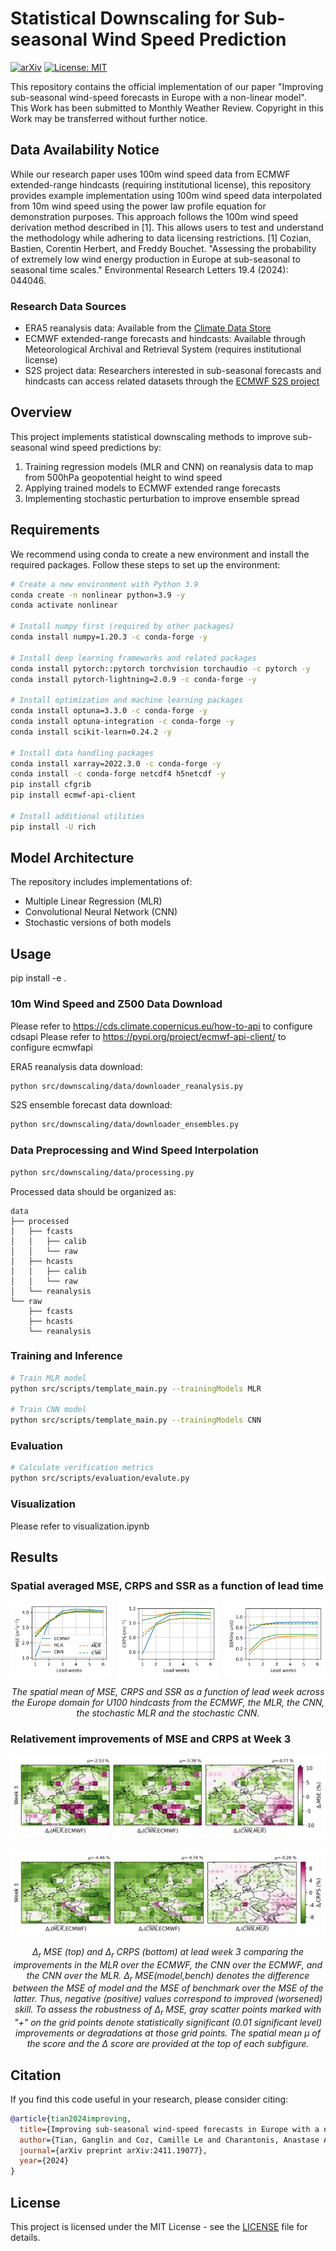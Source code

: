 # Statistical Downscaling for Sub-seasonal Wind Speed Prediction
[![arXiv](https://img.shields.io/badge/arXiv-2411.19077-b31b1b.svg)](https://arxiv.org/abs/2411.19077)
[![License: MIT](https://img.shields.io/badge/License-MIT-yellow.svg)](https://opensource.org/licenses/MIT)

This repository contains the official implementation of our paper "Improving sub-seasonal wind-speed forecasts in Europe with a non-linear model". This Work has been submitted to Monthly Weather Review. Copyright in this Work may be transferred without further notice.

## Data Availability Notice
While our research paper uses 100m wind speed data from ECMWF extended-range hindcasts (requiring institutional license), this repository provides example implementation using 100m wind speed data interpolated from 10m wind speed using the power law profile equation for demonstration purposes. This approach follows the 100m wind speed derivation method described in [1]. This allows users to test and understand the methodology while adhering to data licensing restrictions.
[1] Cozian, Bastien, Corentin Herbert, and Freddy Bouchet. "Assessing the probability of extremely low wind energy production in Europe at sub-seasonal to seasonal time scales." Environmental Research Letters 19.4 (2024): 044046.

### Research Data Sources
- ERA5 reanalysis data: Available from the [Climate Data Store](https://cds.climate.copernicus.eu)
- ECMWF extended-range forecasts and hindcasts: Available through Meteorological Archival and Retrieval System (requires institutional license)
- S2S project data: Researchers interested in sub-seasonal forecasts and hindcasts can access related datasets through the [ECMWF S2S project](https://www.ecmwf.int/en/research/projects/s2s)

## Overview
This project implements statistical downscaling methods to improve sub-seasonal wind speed predictions by:
1. Training regression models (MLR and CNN) on reanalysis data to map from 500hPa geopotential height to wind speed
2. Applying trained models to ECMWF extended range forecasts
3. Implementing stochastic perturbation to improve ensemble spread

## Requirements
We recommend using conda to create a new environment and install the required packages. Follow these steps to set up the environment:

```bash
# Create a new environment with Python 3.9
conda create -n nonlinear python=3.9 -y
conda activate nonlinear

# Install numpy first (required by other packages)
conda install numpy=1.20.3 -c conda-forge -y

# Install deep learning frameworks and related packages
conda install pytorch::pytorch torchvision torchaudio -c pytorch -y
conda install pytorch-lightning=2.0.9 -c conda-forge -y

# Install optimization and machine learning packages
conda install optuna=3.3.0 -c conda-forge -y
conda install optuna-integration -c conda-forge -y
conda install scikit-learn=0.24.2 -y

# Install data handling packages
conda install xarray=2022.3.0 -c conda-forge -y
conda install -c conda-forge netcdf4 h5netcdf -y
pip install cfgrib 
pip install ecmwf-api-client

# Install additional utilities
pip install -U rich
```

## Model Architecture
The repository includes implementations of:
- Multiple Linear Regression (MLR)
- Convolutional Neural Network (CNN)
- Stochastic versions of both models

## Usage
pip install -e .

### 10m Wind Speed and Z500 Data Download
Please refer to https://cds.climate.copernicus.eu/how-to-api to configure cdsapi
Please refer to https://pypi.org/project/ecmwf-api-client/ to configure ecmwfapi

ERA5 reanalysis data download:
```bash
python src/downscaling/data/downloader_reanalysis.py
```

S2S ensemble forecast data download:
```bash
python src/downscaling/data/downloader_ensembles.py
```

### Data Preprocessing and Wind Speed Interpolation
```bash
python src/downscaling/data/processing.py
```

Processed data should be organized as:
```
data
├── processed
│   ├── fcasts
│   │   ├── calib
│   │   └── raw
│   ├── hcasts
│   │   ├── calib
│   │   └── raw
│   └── reanalysis
└── raw
    ├── fcasts
    ├── hcasts
    └── reanalysis
```
### Training and Inference
```bash
# Train MLR model
python src/scripts/template_main.py --trainingModels MLR

# Train CNN model 
python src/scripts/template_main.py --trainingModels CNN
```

### Evaluation
```bash
# Calculate verification metrics
python src/scripts/evaluation/evalute.py
```

### Visualization 
Please refer to visualization.ipynb

## Results

### Spatial averaged MSE, CRPS and SSR as a function of lead time

<div style="display: flex; justify-content: space-between;">
  <img src="data/results/WithOptuna/visualizations/curve_MSE_w1_w6.png" width="32%" alt="MSE Performance">
  <img src="data/results/WithOptuna/visualizations/curve_CRPS_w1_w6.png" width="32%" alt="CRPS Performance">
  <img src="data/results/WithOptuna/visualizations/curve_SSR_w1_w6.png" width="32%" alt="SSR Performance">
</div>
<p align="center"><i>The spatial mean of MSE, CRPS and SSR as a function of lead week across the Europe domain for U100 hindcasts from the ECMWF, the MLR, the CNN, the stochastic MLR and the stochastic CNN.</i></p>

### Relativement improvements of MSE and CRPS at Week 3


<div style="display: flex; flex-direction: column; align-items: center;">
  <div style="margin-bottom: 20px;">
    <img src="data/results/WithOptuna/visualizations/maps_week_3/vis_map_diff/diff_diffMSE.png" width="100%" alt="Relative MSE">
  </div>
  <div>
    <img src="data/results/WithOptuna/visualizations/maps_week_3/vis_map_diff/diff_diffCRPS.png" width="100%" alt="Relative CRPS">
  </div>
</div>
<p align="center"><i>Δ<sub>r</sub> MSE (top) and Δ<sub>r</sub> CRPS (bottom) at lead week 3 comparing the improvements in the MLR over the ECMWF, the CNN over the ECMWF, and the CNN over the MLR. Δ<sub>r</sub> MSE(model,bench) denotes the difference between the MSE of model and the MSE of benchmark over the MSE of the latter. Thus, negative (positive) values correspond to improved (worsened) skill. To assess the robustness of Δ<sub>r</sub> MSE, gray scatter points marked with "+" on the grid points denote statistically significant (0.01 significant level) improvements or degradations at those grid points. The spatial mean μ of the score and the Δ score are provided at the top of each subfigure.</i></p>



## Citation
If you find this code useful in your research, please consider citing:
```bibtex
@article{tian2024improving,
  title={Improving sub-seasonal wind-speed forecasts in Europe with a non-linear model},
  author={Tian, Ganglin and Coz, Camille Le and Charantonis, Anastase Alexandre and Tantet, Alexis and Goutham, Naveen and Plougonven, Riwal},
  journal={arXiv preprint arXiv:2411.19077},
  year={2024}
}
```

## License
This project is licensed under the MIT License - see the [LICENSE](LICENSE) file for details.
